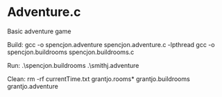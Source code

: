 # Adventure.c

Basic adventure game

Build:
gcc -o spencjon.adventure spencjon.adventure.c -lpthread
gcc -o spencjon.buildrooms spencjon.buildrooms.c

Run:
.\spencjon.buildrooms
.\smithj.adventure

Clean:
rm -rf currentTime.txt grantjo.rooms* grantjo.buildrooms grantjo.adventure
